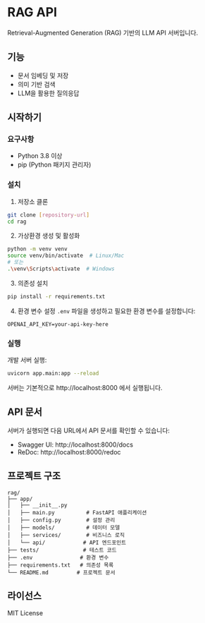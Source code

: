 # RAG API

Retrieval-Augmented Generation (RAG) 기반의 LLM API 서버입니다.

## 기능

- 문서 임베딩 및 저장
- 의미 기반 검색
- LLM을 활용한 질의응답

## 시작하기

### 요구사항

- Python 3.8 이상
- pip (Python 패키지 관리자)

### 설치

1. 저장소 클론
```bash
git clone [repository-url]
cd rag
```

2. 가상환경 생성 및 활성화
```bash
python -m venv venv
source venv/bin/activate  # Linux/Mac
# 또는
.\venv\Scripts\activate  # Windows
```

3. 의존성 설치
```bash
pip install -r requirements.txt
```

4. 환경 변수 설정
`.env` 파일을 생성하고 필요한 환경 변수를 설정합니다:
```
OPENAI_API_KEY=your-api-key-here
```

### 실행

개발 서버 실행:
```bash
uvicorn app.main:app --reload
```

서버는 기본적으로 http://localhost:8000 에서 실행됩니다.

## API 문서

서버가 실행되면 다음 URL에서 API 문서를 확인할 수 있습니다:
- Swagger UI: http://localhost:8000/docs
- ReDoc: http://localhost:8000/redoc

## 프로젝트 구조

```
rag/
├── app/
│   ├── __init__.py
│   ├── main.py          # FastAPI 애플리케이션
│   ├── config.py        # 설정 관리
│   ├── models/          # 데이터 모델
│   ├── services/        # 비즈니스 로직
│   └── api/            # API 엔드포인트
├── tests/              # 테스트 코드
├── .env               # 환경 변수
├── requirements.txt   # 의존성 목록
└── README.md         # 프로젝트 문서
```

## 라이선스

MIT License 